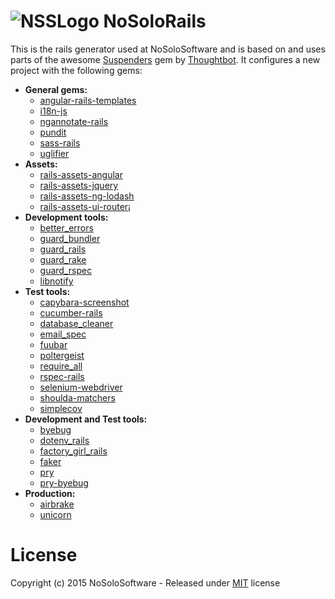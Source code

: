 # ![NSSLogo] NoSoloRails

This is the rails generator used at NoSoloSoftware and is based on and uses parts of the awesome
[Suspenders](https://github.com/thoughtbot/suspenders) gem by [Thoughtbot](https://thoughtbot.com/).
It configures a new project with the following gems:

- **General gems:**
  - [angular-rails-templates](https://github.com/pitr/angular-rails-templates)
  - [i18n-js](https://github.com/fnando/i18n-js)
  - [ngannotate-rails](https://github.com/kikonen/ngannotate-rails)
  - [pundit](https://github.com/elabs/pundit)
  - [sass-rails](https://github.com/rails/sass-rails)
  - [uglifier](https://github.com/lautis/uglifier)
- **Assets:**
  - [rails-assets-angular](https://rails-assets.org/)
  - [rails-assets-jquery](https://rails-assets.org/)
  - [rails-assets-ng-lodash](https://rails-assets.org/)
  - [rails-assets-ui-router](https://rails-assets.org/)¡
- **Development tools:**
  - [better_errors](https://github.com/charliesome/better_errors)
  - [guard_bundler](https://github.com/guard/guard-bundler)
  - [guard_rails](https://github.com/ranmocy/guard-rails)
  - [guard_rake](https://github.com/rubyist/guard-rake)
  - [guard_rspec](https://github.com/guard/guard-rspec)
  - [libnotify](https://github.com/splattael/libnotify)
- **Test tools:**
  - [capybara-screenshot](https://github.com/mattheworiordan/capybara-screenshot)
  - [cucumber-rails](https://github.com/cucumber/cucumber-rails)
  - [database_cleaner](https://github.com/DatabaseCleaner/database_cleaner)
  - [email_spec](https://github.com/bmabey/email-spec/)
  - [fuubar](https://github.com/thekompanee/fuubar)
  - [poltergeist](https://github.com/teampoltergeist/poltergeist)
  - [require_all](https://github.com/jarmo/require_all)
  - [rspec-rails](https://github.com/rspec/rspec-rails)
  - [selenium-webdriver](https://github.com/seleniumhq/selenium)
  - [shoulda-matchers](https://github.com/thoughtbot/shoulda-matchers)
  - [simplecov](https://github.com/colszowka/simplecov)
- **Development and Test tools:**
  - [byebug](https://github.com/deivid-rodriguez/byebug)
  - [dotenv_rails](https://github.com/bkeepers/dotenv)
  - [factory_girl_rails](https://github.com/thoughtbot/factory_girl_rails)
  - [faker](https://github.com/stympy/faker)
  - [pry](http://pryrepl.org/)
  - [pry-byebug](https://github.com/deivid-rodriguez/pry-byebug)
- **Production:**
  - [airbrake](https://airbrake.io/)
  - [unicorn](http://unicorn.bogomips.org/)

# License
Copyright (c) 2015 NoSoloSoftware - Released under [MIT](LICENSE) license

[NSSLogo]: https://avatars0.githubusercontent.com/u/761830?v=3&s=75
